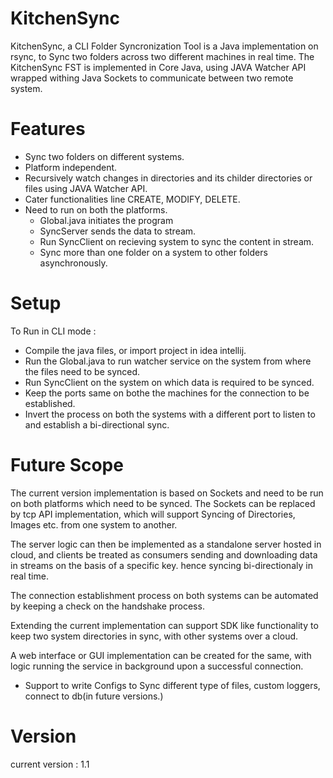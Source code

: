 # KitchenSync
KitchenSync, a CLI Folder Syncronization Tool is a Java implementation on rsync, to Sync two folders across two different machines in real time. The KitchenSync FST is implemented in Core Java, using JAVA Watcher API wrapped withing Java Sockets to communicate between two remote system.


# Features
* Sync two folders on different systems.
* Platform independent.
* Recursively watch changes in directories and its childer directories or files using JAVA Watcher API.
* Cater functionalities line CREATE, MODIFY, DELETE.
* Need to run on both the platforms.
  * Global.java initiates the program
  * SyncServer sends the data to stream.
  * Run SyncClient on recieving system to sync the content in stream.
  * Sync more than one folder on a system to other folders asynchronously.
  
  
# Setup
To Run in CLI mode : 
* Compile the java files, or import project in idea intellij.
* Run the Global.java to run watcher service on the system from where the files need to be synced.
* Run SyncClient on the system on which data is required to be synced.
* Keep the ports same on bothe the machines for the connection to be established.
* Invert the process on both the systems with a different port to listen to and establish a bi-directional sync.


# Future Scope
The current version implementation is based on Sockets and need to be run on both platforms which need to be synced.
The Sockets can be replaced by tcp API implementation, which will support Syncing of Directories, Images etc. from one system to another.

The server logic can then be implemented as a standalone server hosted in cloud, and clients be treated as consumers sending and downloading data in streams on the basis of a specific key. hence syncing bi-directionaly in real time.

The connection establishment process on both systems can be automated by keeping a check on the handshake process.

Extending the current implementation can support SDK like functionality to keep two system directories in sync, with other systems over a cloud.

A web interface or GUI implementation can be created for the same, with logic running the service in background upon a successful connection.

* Support to write Configs to Sync different type of files, custom loggers, connect to db(in future versions.)


# Version
current version : 1.1
